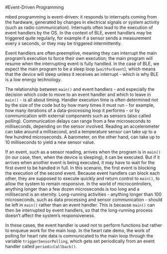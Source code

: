 #Event-Driven Programming

mbed programming is event-driven: it responds to interrupts coming from the hardware, generated by changes in electrical signals or system activity (such as radio communication). Interrupts often lead to the execution of event handlers by the OS. In the context of BLE, event handlers may be triggered quite regularly, for example if a sensor sends a measurement every x seconds, or they may be triggered intermittently.

Event handlers are often preemptive, meaning they can interrupt the main program’s execution to force their own execution; the main program will resume when the interrupting event is fully handled. In the case of BLE, we expect the main program to be a sleep loop (``waitForEvent``), which means that the device will sleep unless it receives an interrupt - which is why BLE is a low energy technology.

The relationship between ``main()`` and event handlers - and especially the decision which code to move to an event handler and which to leave in ``main()`` - is all about timing. Handler execution time is often determined not by the size of the code but by how many times it must run - for example, how many iterations of a data-processing loop it performs - or by communication with external components such as sensors (also called polling). Communication delays can range from a few microseconds to milliseconds, depending on the sensor involved. Reading an accelerometer can take around a millisecond, and a temperature sensor can take up to a few hundred microseconds. A barometer, on the other hand, can take up to 10 milliseconds to yield a new sensor value. 

If an event, such as a sensor reading, arrives when the program is in ``main()`` (in our case, then, when the device is sleeping), it can be executed. But if it arrives when another event is being executed, it may have to wait for the first event to be handled in full. In this scenario, the first event is blocking the execution of the second event. Because event handlers can block each other, they are supposed to execute quickly and return control to ``main()``, to allow the system to remain responsive. In the world of microcontrollers, anything longer than a few dozen microseconds is too long and a millisecond is an eternity. Long-running activities - anything longer than 100 microseconds, such as data processing and sensor communication - should be left in ``main()`` rather than an event handler. This is because ``main()`` can then be interrupted by event handlers, so that the long-running process doesn’t affect the system’s responsiveness. 

In these cases, the event handler is used not to perform functions but rather to enqueue work for the main loop. In the heart rate demo, the work of polling for heart rate data is communicated to the main loop through the variable ``triggerSensorPolling``, which gets set periodically from an event handler called ``periodicCallback()``.